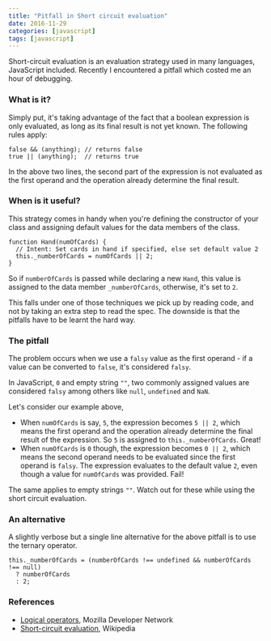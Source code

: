 ```yaml
---
title: "Pitfall in Short circuit evaluation"
date: 2016-11-29
categories: [javascript]
tags: [javascript]
---
```


Short-circuit evaluation is an evaluation strategy used in many languages, JavaScript included. Recently I encountered a pitfall which costed me an hour of debugging.

### What is it?
Simply put, it's taking advantage of the fact that a boolean expression is only evaluated, as long as its final result is not yet known. The following rules apply:

```
false && (anything); // returns false
true || (anything);  // returns true
```

In the above two lines, the second part of the expression is not evaluated as the first operand and the operation already determine the final result.

### When is it useful?
This strategy comes in handy when you're defining the constructor of your class and assigning default values for the data members of the class.

```
function Hand(numOfCards) {
  // Intent: Set cards in hand if specified, else set default value 2
  this._numberOfCards = numOfCards || 2;
}
```

So if `numberOfCards` is passed while declaring a new `Hand`, this value is assigned to the data member `_numberOfCards`, otherwise, it's set to `2`.

This falls under one of those techniques we pick up by reading code, and not by taking an extra step to read the spec. The downside is that the pitfalls have to be learnt the hard way.

### The pitfall
The problem occurs when we use a `falsy` value as the first operand - if a value can be converted to `false`, it's considered `falsy`.

In JavaScript, `0` and empty string `""`, two commonly assigned values are considered `falsy` among others like `null`, `undefined` and `NaN`.

Let's consider our example above,

* When `numOfCards` is say, `5`, the expression becomes `5 || 2`, which means the first operand and the operation already determine the final result of the expression.  So `5` is assigned to `this._numberOfCards`. Great!
* When `numOfCards` is `0` though, the expression becomes `0 || 2`, which means the second operand needs to be evaluated since the first operand is `falsy`. The expression evaluates to the default value `2`, even though a value for `numOfCards` was provided. Fail!

The same applies to empty strings `""`. Watch out for these while using the short circuit evaluation.

### An alternative
A slightly verbose but a single line alternative for the above pitfall is to use the ternary operator.

```
this._numberOfCards = (numberOfCards !== undefined && numberOfCards !== null)
  ? numberOfCards
  : 2;
```

### References
* [Logical operators](https://developer.mozilla.org/en/docs/Web/JavaScript/Reference/Operators/Logical_Operators), Mozilla Developer Network
* [Short-circuit evaluation](https://en.wikipedia.org/wiki/Short-circuit_evaluation), Wikipedia
